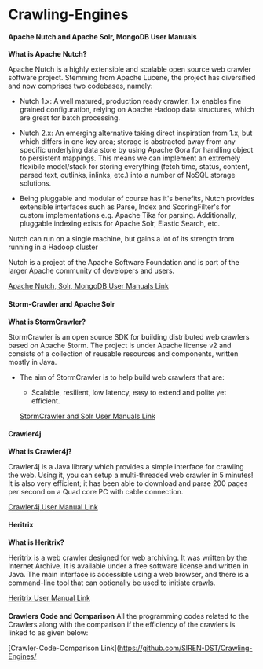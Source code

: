 # Crawling-Engines

#### Apache Nutch and Apache Solr, MongoDB User Manuals

**What is Apache Nutch?**

Apache Nutch is a highly extensible and scalable open source web crawler software project. Stemming from Apache Lucene, the project has diversified and now comprises two codebases, namely:

- Nutch 1.x: A well matured, production ready crawler. 1.x enables fine grained configuration, relying on Apache Hadoop data structures, which are great for batch processing.

- Nutch 2.x: An emerging alternative taking direct inspiration from 1.x, but which differs in one key area; storage is abstracted away from any specific underlying data store by using Apache Gora for handling object to persistent mappings. This means we can implement an extremely flexibile model/stack for storing everything (fetch time, status, content, parsed text, outlinks, inlinks, etc.) into a number of NoSQL storage solutions.

- Being pluggable and modular of course has it's benefits, Nutch provides extensible interfaces such as Parse, Index and ScoringFilter's for custom implementations e.g. Apache Tika for parsing. Additionally, pluggable indexing exists for Apache Solr, Elastic Search, etc.

Nutch can run on a single machine, but gains a lot of its strength from running in a Hadoop cluster

Nutch is a project of the Apache Software Foundation and is part of the larger Apache community of developers and users.

[Apache Nutch, Solr, MongoDB User Manuals Link](https://github.com/SIREN-DST/Crawling-Engines/blob/master/Apache%20Nutch%2C%20Solr%20MongoDB%20Readme.md)



#### Storm-Crawler and Apache Solr

**What is StormCrawler?**

StormCrawler is an open source SDK for building distributed web crawlers based on Apache Storm. The project is under Apache license v2 and consists of a collection of reusable resources and components, written mostly in Java.

- The aim of StormCrawler is to help build web crawlers that are:
  - Scalable, resilient, low latency, easy to extend and polite yet efficient.
  
  [StormCrawler and Solr User Manuals Link](https://github.com/SIREN-DST/Crawling-Engines/blob/master/Storm-Crawler%20and%20Solr%20User-Manual.md)
  
#### Crawler4j
  
**What is Crawler4j?**

Crawler4j is a Java library which provides a simple interface for crawling the web. Using it, you can setup a multi-threaded web crawler in 5 minutes! It is also very efficient; it has been able to download and parse 200 pages per second on a Quad core PC with cable connection.

[Crawler4j User Manual Link](https://github.com/SIREN-DST/Crawling-Engines/blob/master/Crawler4j%20User%20Manual.md) 

#### Heritrix

**What is Heritrix?**

Heritrix is a web crawler designed for web archiving. It was written by the Internet Archive. It is available under a free software license and written in Java. The main interface is accessible using a web browser, and there is a command-line tool that can optionally be used to initiate crawls. 

[Heritrix User Manual Link](https://github.com/SIREN-DST/Crawling-Engines/blob/master/Heritrix%20User%20Manual.md)

####
**Crawlers Code and Comparison**
All the programming codes related to the Crawlers along with the comparison if the efficiency of the crawlers is linked to as given below:

[Crawler-Code-Comparison Link](https://github.com/SIREN-DST/Crawling-Engines/
